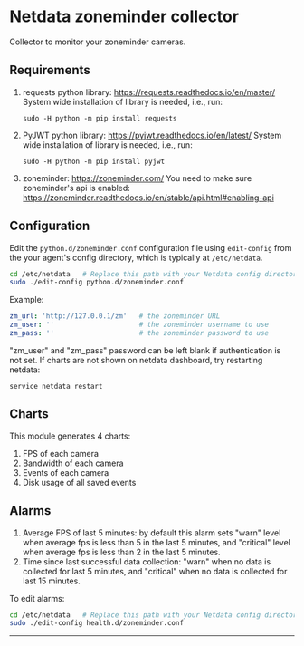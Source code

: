 # Netdata zoneminder collector
Collector to monitor your zoneminder cameras. 


## Requirements 
1. requests python library: https://requests.readthedocs.io/en/master/
    System wide installation of library is needed, i.e., run:
    ```
    sudo -H python -m pip install requests
    ```
1. PyJWT python library: https://pyjwt.readthedocs.io/en/latest/
    System wide installation of library is needed, i.e., run:
    ```
    sudo -H python -m pip install pyjwt
    ```
1. zoneminder: https://zoneminder.com/
    You need to make sure zoneminder's api is enabled: https://zoneminder.readthedocs.io/en/stable/api.html#enabling-api

## Configuration

Edit the `python.d/zoneminder.conf` configuration file using `edit-config` from the your agent's config
directory, which is typically at `/etc/netdata`.

```bash
cd /etc/netdata   # Replace this path with your Netdata config directory, if different
sudo ./edit-config python.d/zoneminder.conf
```

Example:
```yaml
zm_url: 'http://127.0.0.1/zm'   # the zoneminder URL 
zm_user: ''                     # the zoneminder username to use 
zm_pass: ''                     # the zoneminder password to use
```

"zm_user" and "zm_pass" password can be left blank if authentication is not set. If charts are not shown on netdata dashboard, try restarting netdata:
```
service netdata restart
```

## Charts
This module generates 4 charts:
1. FPS of each camera 
1. Bandwidth of each camera
1. Events of each camera
1. Disk usage of all saved events 

## Alarms
1. Average FPS of last 5 minutes: by default this alarm sets "warn" level when average fps is less than 5 in the last 5 minutes, and "critical" level when average fps is less than 2 in the last 5 minutes. 
1. Time since last successful data collection: "warn" when no data is collected for last 5 minutes, and "critical" when no data is collected for last 15 minutes. 

To edit alarms:
```bash
cd /etc/netdata   # Replace this path with your Netdata config directory, if different
sudo ./edit-config health.d/zoneminder.conf
```


---